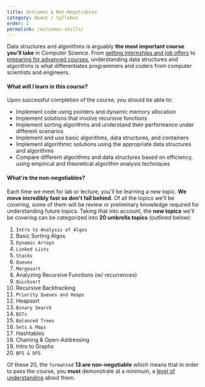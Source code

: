 ```yaml
---
title: Outcomes & Non-Negotiables
category: About / Syllabus
order: 2
permalink: /outcomes-skills/
---
```


Data structures and algorithms is arguably **the most important course you'll take** in Computer Science. From [getting internships and job offers](https://github.com/cassidoo/getting-a-gig) to [preparing for advanced courses](https://www.synergisticit.com/how-data-structures-and-algorithms-are-important-for-computer-science-graduates/), understanding data structures and algorithms is what differentiates programmers and coders from computer scientists and engineers.

#### What will I learn in this course?
Upon successful completion of the course, you should be able to:
- Implement code using pointers and dynamic memory allocation
- Implement solutions that involve recursive functions
- Implement sorting algorithms and understand their performance under different scenarios
- Implement and use basic algorithms, data structures, and containers
- Implement algorithmic solutions using the appropriate data structures and algorithms 
- Compare different algorithms and data structures based on efficiency, using empirical and theoretical algorithm analysis techniques

#### What're the non-negotiables?
Each time we meet for lab or lecture, you'll be learning a new topic. **We move incredibly fast so don't fall behind**. Of all the topics we'll be covering, some of them will be review or preliminary knowledge required for understanding future topics. Taking that into account, the **new topics** we'll be covering can be categorized into **20 umbrella topics** (outlined below):

1. ` Intro to Analysis of Algos ` 
2. Basic Sorting Algos
3. ` Dynamic Arrays ` 
4. ` Linked Lists ` 
5. ` Stacks ` 
6. ` Queues ` 
7. ` Mergesort ` 
8. Analyzing Recursive Functions (w/ recurrences) 
9. ` Quicksort ` 
10. Recursive Backtracking 
11. ` Priority Queues and Heaps ` 
12. Heapsort 
13. ` Binary Search ` 
14. ` BSTs ` 
15. ` Balanced Trees ` 
16. ` Sets & Maps ` 
17. Hashtables 
18. Chaining & Open-Addressing 
19. Intro to Graphs 
20. ` BFS & DFS ` 

Of these 20, the `formatted` **13 are non-negotiable** which means that in order to pass the course, you **must** demonstrate at a minimum, a [level of understanding](/grading#grades) about them.